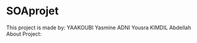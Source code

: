 # SOAprojet
This project is made by:
  YAAKOUBI Yasmine
  ADNI Yousra
  KIMDIL Abdellah
About Project:
  
